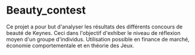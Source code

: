 # Beauty_contest
Ce projet a pour but d'analyser les résultats des différents concours de beauté de Keynes. Ceci dans l'objectif d'exhiber le niveau de réflexion moyen d'un groupe d'individus. Utilisation possible en finance de marché, économie comportementale et en théorie des Jeux.  
